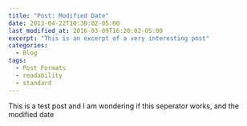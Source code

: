 ```yaml
---
title: "Post: Modified Date"
date: 2013-04-22T10:30:02-05:00
last_modified_at: 2016-03-09T16:20:02-05:00
excerpt: "This is an excerpt of a very interesting post"
categories:
  - Blog
tags:
  - Post Formats
  - readability
  - standard
---
```


This is a test post and I am wondering if this seperator works, and the modified date
